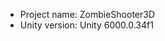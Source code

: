 <!-- UNITY CODE ASSIST INSTRUCTIONS START -->
- Project name: ZombieShooter3D
- Unity version: Unity 6000.0.34f1
<!-- UNITY CODE ASSIST INSTRUCTIONS END -->